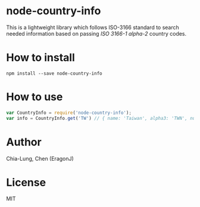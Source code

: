 # node-country-info

This is a lightweight library which follows ISO-3166 standard to search needed information based on passing *ISO 3166-1 alpha-2* country codes.

# How to install

`npm install --save node-country-info`

# How to use

```javascript
var CountryInfo = require('node-country-info');
var info = CountryInfo.get('TW') // { name: 'Taiwan', alpha3: 'TWN', numeric: '158' }
```

# Author

Chia-Lung, Chen (EragonJ)

# License

MIT
